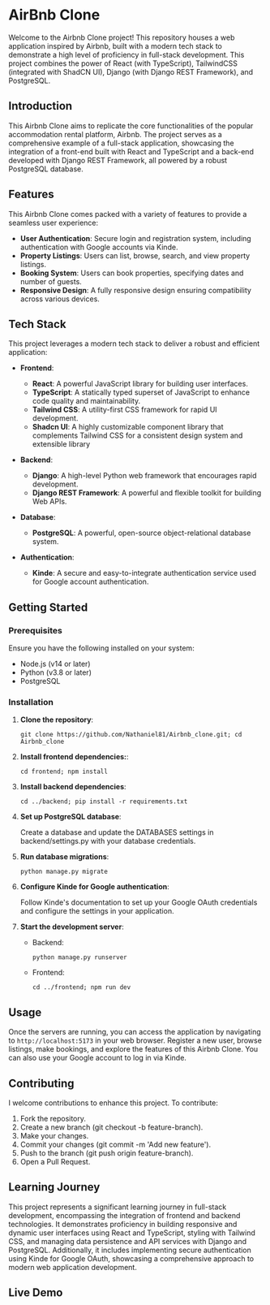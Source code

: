 # AirBnb Clone

Welcome to the Airbnb Clone project! This repository houses a web application inspired by Airbnb, built with a modern tech stack to demonstrate a high level of proficiency in full-stack development. This project combines the power of React (with TypeScript), TailwindCSS (integrated with ShadCN UI), Django (with Django REST Framework), and PostgreSQL.

## Introduction

This Airbnb Clone aims to replicate the core functionalities of the popular accommodation rental platform, Airbnb. The project serves as a comprehensive example of a full-stack application, showcasing the integration of a front-end built with React and TypeScript and a back-end developed with Django REST Framework, all powered by a robust PostgreSQL database.

## Features

This Airbnb Clone comes packed with a variety of features to provide a seamless user experience:

* __User Authentication__: Secure login and registration system, including authentication with Google accounts via Kinde.
* __Property Listings__: Users can list, browse, search, and view property listings.
* __Booking System__: Users can book properties, specifying dates and number of guests.
* __Responsive Design__: A fully responsive design ensuring compatibility across various devices.

## Tech Stack

This project leverages a modern tech stack to deliver a robust and efficient application:

* **Frontend**:
  * __React__: A powerful JavaScript library for building user interfaces.
  * __TypeScript__: A statically typed superset of JavaScript to enhance code quality and maintainability.
  * __Tailwind CSS__: A utility-first CSS framework for rapid UI development.
  * __Shadcn UI__: A highly customizable component library that complements Tailwind CSS for a consistent design system and extensible library
 
* **Backend**:
  * __Django__: A high-level Python web framework that encourages rapid development.
  * __Django REST Framework__: A powerful and flexible toolkit for building Web APIs.
 
* **Database**:
  * __PostgreSQL__: A powerful, open-source object-relational database system.
 
* **Authentication**:
  * __Kinde__: A secure and easy-to-integrate authentication service used for Google account authentication.

## Getting Started

### Prerequisites

Ensure you have the following installed on your system:
* Node.js (v14 or later)
* Python (v3.8 or later)
* PostgreSQL

### Installation

1. **Clone the repository**:
   
   ```
   git clone https://github.com/Nathaniel81/Airbnb_clone.git; cd Airbnb_clone
   ```

2. **Install frontend dependencies:**:
   
   ```
   cd frontend; npm install
   ```

3. **Install backend dependencies**:
   
   ```
   cd ../backend; pip install -r requirements.txt
   ```

4. **Set up PostgreSQL database**:
   
   Create a database and update the DATABASES settings in backend/settings.py with your database credentials.

5. **Run database migrations**:

   ```
   python manage.py migrate
   ```
  
6. **Configure Kinde for Google authentication**:
   
   Follow Kinde's documentation to set up your Google OAuth credentials and configure the settings in your application.

7. **Start the development server**:

   * Backend:
     
      ```
      python manage.py runserver
      ```

   * Frontend:
     
     ```
     cd ../frontend; npm run dev
     ```
  
## Usage

Once the servers are running, you can access the application by navigating to `http://localhost:5173` in your web browser. Register a new user, browse listings, make bookings, and explore the features of this Airbnb Clone. You can also use your Google account to log in via Kinde.

## Contributing

I welcome contributions to enhance this project. To contribute:

1. Fork the repository.
2. Create a new branch (git checkout -b feature-branch).
3. Make your changes.
4. Commit your changes (git commit -m 'Add new feature').
5. Push to the branch (git push origin feature-branch).
6. Open a Pull Request.

## Learning Journey

This project represents a significant learning journey in full-stack development, encompassing the integration of frontend and backend technologies. It demonstrates proficiency in building responsive and dynamic user interfaces using React and TypeScript, styling with Tailwind CSS, and managing data persistence and API services with Django and PostgreSQL. Additionally, it includes implementing secure authentication using Kinde for Google OAuth, showcasing a comprehensive approach to modern web application development.

## Live Demo

<!-- Explore the live version of this project on [https://airbnb-msgo.onrender.com](https://airbnb-msgo.onrender.com).-->

